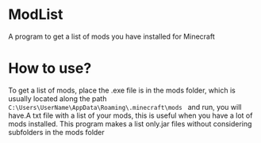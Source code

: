 # ModList
A program to get a list of mods you have installed for Minecraft

# How to use?
To get a list of mods, place the .exe file is in the mods folder, which is usually located along the path ``C:\Users\UserName\AppData\Roaming\.minecraft\mods ``
and run, you will have.A txt file with a list of your mods, this is useful when you have a lot of mods installed. This program makes a list only.jar files without
considering subfolders in the mods folder
